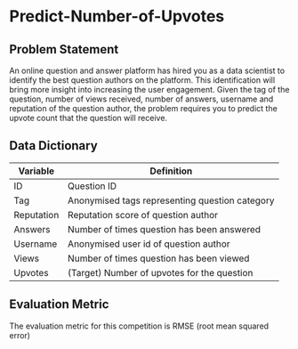 # Predict-Number-of-Upvotes
## Problem Statement ##
An online question and answer platform has hired you as a data scientist to identify the best question authors on the platform. This identification will bring more insight into increasing the user engagement. Given the tag of the question, number of views received, number of answers, username and reputation of the question author, the problem requires you to predict the upvote count that the question will receive.

## Data Dictionary ##
 
Variable|Definition
--------|--------
ID|Question ID
Tag|Anonymised tags representing question category
Reputation|Reputation score of question author
Answers|Number of times question has been answered
Username|Anonymised user id of question author
Views|Number of times question has been viewed
Upvotes|(Target) Number of upvotes for the question
 

## Evaluation Metric ##
The evaluation metric for this competition is RMSE (root mean squared error)

